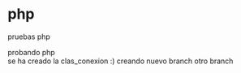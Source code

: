 # php
pruebas php

probando php  
se ha creado la clas_conexion :)
creando nuevo branch
otro  branch